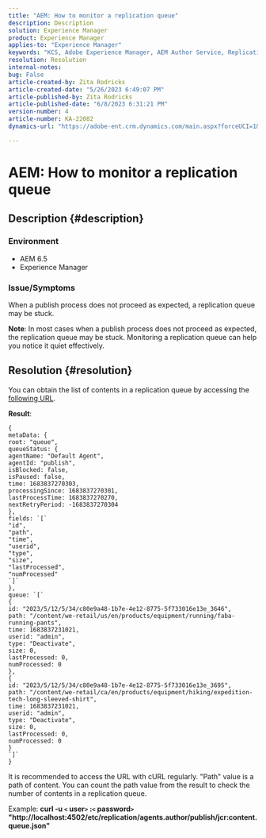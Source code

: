 ```yaml
---
title: "AEM: How to monitor a replication queue"
description: Description
solution: Experience Manager
product: Experience Manager
applies-to: "Experience Manager"
keywords: "KCS, Adobe Experience Manager, AEM Author Service, Replication"
resolution: Resolution
internal-notes: 
bug: False
article-created-by: Zita Rodricks
article-created-date: "5/26/2023 6:49:07 PM"
article-published-by: Zita Rodricks
article-published-date: "6/8/2023 6:31:21 PM"
version-number: 4
article-number: KA-22082
dynamics-url: "https://adobe-ent.crm.dynamics.com/main.aspx?forceUCI=1&pagetype=entityrecord&etn=knowledgearticle&id=4a6f6bf9-f5fb-ed11-8849-6045bd0063aa"

---
```

# AEM: How to monitor a replication queue

## Description {#description}


### <b>Environment</b>

- AEM 6.5
- Experience Manager


### <b>Issue/Symptoms</b>

When a publish process does not proceed as expected, a replication queue may be stuck.

<b>Note</b>: In most cases when a publish process does not proceed as expected, the replication queue may be stuck. Monitoring a replication queue can help you notice it quiet effectively.


## Resolution {#resolution}


You can obtain the list of contents in a replication queue by accessing the [following URL](https://localhost:4502/etc/replication/agents.author/publish/jcr:content.queue.json).

<b>Result</b>:


```
{
metaData: {
root: "queue",
queueStatus: {
agentName: "Default Agent",
agentId: "publish",
isBlocked: false,
isPaused: false,
time: 1683837270303,
processingSince: 1683837270301,
lastProcessTime: 1683837270270,
nextRetryPeriod: -1683837270304
},
fields: `[` 
"id",
"path",
"time",
"userid",
"type",
"size",
"lastProcessed",
"numProcessed"
`]` 
},
queue: `[` 
{
id: "2023/5/12/5/34/c80e9a48-1b7e-4e12-8775-5f733016e13e_3646",
path: "/content/we-retail/us/en/products/equipment/running/faba-running-pants",
time: 1683837231021,
userid: "admin",
type: "Deactivate",
size: 0,
lastProcessed: 0,
numProcessed: 0
},
{
id: "2023/5/12/5/34/c80e9a48-1b7e-4e12-8775-5f733016e13e_3695",
path: "/content/we-retail/ca/en/products/equipment/hiking/expedition-tech-long-sleeved-shirt",
time: 1683837231021,
userid: "admin",
type: "Deactivate",
size: 0,
lastProcessed: 0,
numProcessed: 0
}
`]` 
}
```




It is recommended to access the URL with cURL regularly. "Path" value is a path of content. You can count the path value from the result to check the number of contents in a replication queue.

Example:
<b>curl -u `<` user`>` :`<` password`>`  "http://localhost:4502/etc/replication/agents.author/publish/jcr:content.queue.json"</b>
